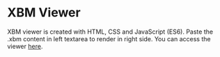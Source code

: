 # XBM Viewer

XBM viewer is created with HTML, CSS and JavaScript (ES6). Paste the .xbm content in left textarea to render in right side. You can access the viewer <a href="https://Windows87.github.io/xbm-viewer">here</a>.
